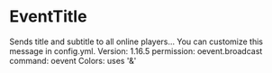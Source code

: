 # EventTitle
Sends title and subtitle to all online players...
You can customize this message in config.yml.
Version: 1.16.5
permission: oevent.broadcast
command: oevent
Colors: uses '&'
